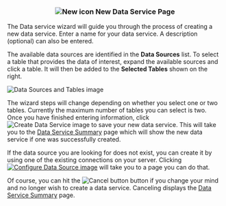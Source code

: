 ### <p style="text-align: center">![New icon](images/NewIcon.png "New Data Service") New Data Service Page</p>

The Data service wizard will guide you through the process of creating a new data service. Enter a name for your data service.  A description (optional) can also be entered.

The available data sources are identified in the **Data Sources** list.  To select a table that provides the data of interest, expand the available sources and click a table.  It will then be added to the **Selected Tables** shown on the right.

![Data Sources and Tables image](images/DataSourcesAndTablesLists.png "Data Sources and Tables")

The wizard steps will change depending on whether you select one or two tables.  Currently the maximum number of tables you can select is two.  Once you have finished entering information, click ![Create Data Service image](images/CreateButton.png "Create Data Service") to save your new data service. This will take you to the [Data Service Summary](dataservices-summary-help.html) page which will show the new data service if one was successfully created.

If the data source you are looking for does not exist, you can create it by using one of the existing connections on your server. Clicking [![Configure Data Source image](images/ConfigureDataSource.png "Configure Data Source")](svcsource-new-help.html) will take you to a page you can do that.

Of course, you can hit the ![Cancel button](images/CancelButton.png "Cancel Create Data Service") button if you change your mind and no longer wish to create a data service. Canceling displays the [Data Service Summary](dataservices-summary-help.html) page.
